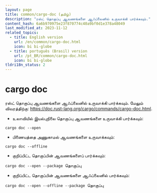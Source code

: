 ```yaml
---
layout: page
title: common/cargo-doc (தமிழ்)
description: "ரஸ்ட் தொகுப்பு ஆவணங்களை ஆஃப்லைனில் உருவாக்கி பார்க்கவும்."
content_hash: 6a6b970975e23f870774c40a9bf0d1e378a48049
last_modified_at: 2023-11-12
related_topics:
  - title: English version
    url: /en/common/cargo-doc.html
    icon: bi bi-globe
  - title: português (Brasil) version
    url: /pt_BR/common/cargo-doc.html
    icon: bi bi-globe
tldri18n_status: 2
---
```

# cargo doc

ரஸ்ட் தொகுப்பு ஆவணங்களை ஆஃப்லைனில் உருவாக்கி பார்க்கவும்.
மேலும் விவரத்திற்கு: <https://doc.rust-lang.org/cargo/commands/cargo-doc.html>.

- உலாவியில் இயல்புநிலை தொகுப்பு ஆவணங்களை உருவாக்கி பார்க்கவும்:

`cargo doc --open`

- பிணையத்தை அணுகாமல் ஆவணங்களை உருவாக்கவும்:

`cargo doc --offline`

- குறிப்பிட்ட தொகுப்பின் ஆவணங்களைப் பார்க்கவும்:

`cargo doc --open --package `<span class="tldr-var badge badge-pill bg-dark-lm bg-white-dm text-white-lm text-dark-dm font-weight-bold">தொகுப்பு</span>

- குறிப்பிட்ட தொகுப்பின் ஆவணங்களை ஆஃப்லைனில் பார்க்கவும்:

`cargo doc --open --offline --package `<span class="tldr-var badge badge-pill bg-dark-lm bg-white-dm text-white-lm text-dark-dm font-weight-bold">தொகுப்பு</span>
